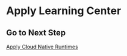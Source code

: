 # Apply Learning Center

## Go to Next Step

[Apply Cloud Native Runtimes](../tls/01-apply-cloud-native-runtimes.md)
